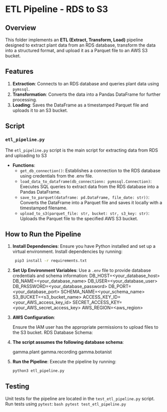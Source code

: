 ETL Pipeline - RDS to S3
=================================

Overview
--------
This folder implements an **ETL (Extract, Transform, Load)** pipeline designed to extract plant data from an RDS database, transform the data into a structured format, and upload it as a Parquet file to an AWS S3 bucket.


Features
------------
1. **Extraction**: Connects to an RDS database and queries plant data using `pymssql`.
2. **Transformation**: Converts the data into a Pandas DataFrame for further processing.
3. **Loading**: Saves the DataFrame as a timestamped Parquet file and uploads it to an S3 bucket.

Script
-------
### `etl_pipeline.py`
The `etl_pipeline.py` script is the main script for extracting data from RDS and uploading to S3

- **Functions**:
  - `get_db_connection()`: Establishes a connection to the RDS database using credentials from the .env file.
  - `load_data_to_dataframe(db_connectionn: pymssql.Connection)`: Executes SQL queries to extract data from the RDS database into a Pandas DataFrame.
  - `save_to_parquet(dataframe: pd.DataFrame, file_date: str))`: Converts the DataFrame into a Parquet file and saves it locally with a timestamped filename.
  - `upload_to_s3(parquet_file: str, bucket: str, s3_key: str)`: Uploads the Parquet file to the specified AWS S3 bucket.


How to Run the Pipeline
-----------------------
1. **Install Dependencies**:
   Ensure you have Python installed and set up a virtual environment. Install dependencies by running:
   ```bash
    pip3 install -r requirements.txt
    ```

2. **Set Up Environment Variables**:
    Use a `.env` file to provide database credentials and schema information:
    DB_HOST=<your_database_host> DB_NAME=<your_database_name> DB_USER=<your_database_user> DB_PASSWORD=<your_database_password> DB_PORT=<your_database_port> SCHEMA_NAME=<your_schema_name>
    S3_BUCKET=<s3_bucket_name>
    ACCESS_KEY_ID=<your_AWS_access_key_id>
    SECRET_ACCESS_KEY=<your_AWS_secret_access_key>
    AWS_REGION=<aws_region>

3. **AWS Configuration**:

    Ensure the IAM user has the appropriate permissions to upload files to the S3 bucket.
    RDS Database Schema:

4. **The script assumes the following database schema**:

    gamma.plant
    gamma.recording
    gamma.botanist

5. **Run the Pipeline**:
    Execute the pipeline by running:
    ```bash
    python3 etl_pipeline.py
    ```

Testing
-------
Unit tests for the pipeline are located in the `test_etl_pipeline.py` script. Run tests using `pytest`:
    ```bash
    pytest test_etl_pipeline.py
    ```